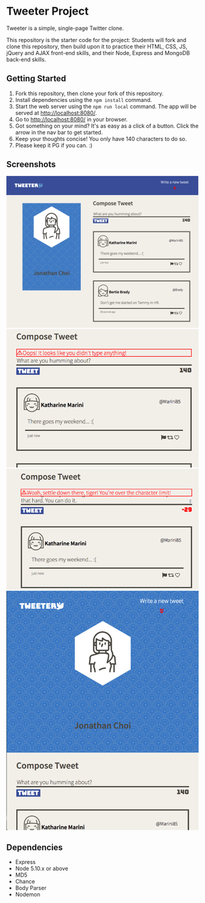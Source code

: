 # Tweeter Project

Tweeter is a simple, single-page Twitter clone.

This repository is the starter code for the project: Students will fork and clone this repository, then build upon it to practice their HTML, CSS, JS, jQuery and AJAX front-end skills, and their Node, Express and MongoDB back-end skills.

## Getting Started

1. Fork this repository, then clone your fork of this repository.
2. Install dependencies using the `npm install` command.
3. Start the web server using the `npm run local` command. The app will be served at <http://localhost:8080/>.
4. Go to <http://localhost:8080/> in your browser.
5. Got something on your mind? It's as easy as a click of a button. Click the arrow in the nav bar to get started.
6. Keep your thoughts concise! You only have 140 characters to do so. 
7. Please keep it PG if you can. :)

## Screenshots

!['A view of the desktop screen with some amazing tweets!'](https://github.com/jon-choi/tweeter/blob/bb29494bd9b7604c4e2c96bc965c2f775adcdc84/docs/Desktop-View.png)
!['A shot of someone trying to submit a tweet without typing anything.'](https://github.com/jon-choi/tweeter/blob/master/docs/Error-Message-No-Text.png?raw=true)
!['A shot of someone going over the character limit.'](https://github.com/jon-choi/tweeter/blob/master/docs/Error-Message-Too-Long.png?raw=true)
!['A shot of how the page looks on a tablet.'](https://github.com/jon-choi/tweeter/blob/master/docs/Tablet-View.png?raw=true)
## Dependencies

- Express
- Node 5.10.x or above
- MD5
- Chance
- Body Parser
- Nodemon
